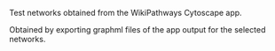 Test networks obtained from the WikiPathways Cytoscape app.

Obtained by exporting graphml files of the app output for the selected networks.
